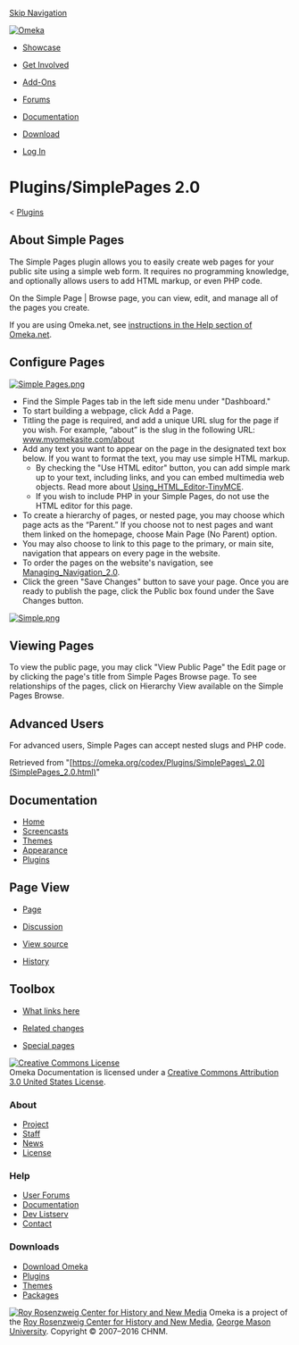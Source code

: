 <div id="wrap">

[Skip Navigation](SimplePages_2.0.html#content)
<div id="header">

<div class="padding">

<span
id="logo">[![Omeka](../../ui/i/logo-horizontal-288px.gif)](../../index.html)</span>
<div id="search-form">

</div>

-   <div id="nav-showcase">

    </div>

    [Showcase](../../showcase/index.html)
-   <div id="nav-involved">

    </div>

    [Get Involved](../../get-involved/index.html)
-   <div id="nav-addons">

    </div>

    [Add-Ons](../../add-ons/index.html)
-   <div id="nav-forums">

    </div>

    [Forums](../../forums/index.html)
-   <div id="nav-documentation">

    </div>

    [Documentation](../index.html)
-   <div id="nav-download">

    </div>

    [Download](../../download/index.html)

</div>

</div>

<div id="content">

<div class="padding">

<div id="user-meta">

-   <div id="pt-login">

    </div>

    [Log
    In](https://omeka.org/c/index.php?title=Special:UserLogin&returnto=Plugins/SimplePages%202.0)

</div>

Plugins/SimplePages 2.0
=======================

<div id="contentSub">

<span class="subpages">&lt;
[Plugins](../Plugins.1.html "Plugins")</span>

</div>

<div id="primary">

<span id="About_Simple_Pages" class="mw-headline"> About Simple Pages </span>
-----------------------------------------------------------------------------

The Simple Pages plugin allows you to easily create web pages for your
public site using a simple web form. It requires no programming
knowledge, and optionally allows users to add HTML markup, or even PHP
code.

On the Simple Page | Browse page, you can view, edit, and manage all of
the pages you create.

If you are using Omeka.net, see [instructions in the Help section of
Omeka.net](http://info.omeka.net/build-a-website/manage-themes-and-plugins/simple-pages/).

<span id="Configure_Pages" class="mw-headline"> Configure Pages </span>
-----------------------------------------------------------------------

[![Simple
Pages.png](https://omeka.org/c/images/a/ac/Simple_Pages.png)](https://omeka.org/codex/File:Simple_Pages.png)

-   Find the Simple Pages tab in the left side menu under "Dashboard."
-   To start building a webpage, click Add a Page.
-   Titling the page is required, and add a unique URL slug for the page
    if you wish. For example, “about” is the slug in the following URL:
    www.myomekasite.com/about
-   Add any text you want to appear on the page in the designated text
    box below. If you want to format the text, you may use simple
    HTML markup.
    -   By checking the "Use HTML editor" button, you can add simple
        mark up to your text, including links, and you can embed
        multimedia web objects. Read more about
        [Using\_HTML\_Editor-TinyMCE](../Using_HTML_Editor-TinyMCE.html "Using HTML Editor-TinyMCE").
    -   If you wish to include PHP in your Simple Pages, do not use the
        HTML editor for this page.
-   To create a hierarchy of pages, or nested page, you may choose which
    page acts as the “Parent.” If you choose not to nest pages and want
    them linked on the homepage, choose Main Page (No Parent) option.
-   You may also choose to link to this page to the primary, or main
    site, navigation that appears on every page in the website.
-   To order the pages on the website's navigation, see
    [Managing\_Navigation\_2.0](../Managing_Navigation_2.0.html "Managing Navigation 2.0").
-   Click the green "Save Changes" button to save your page. Once you
    are ready to publish the page, click the Public box found under the
    Save Changes button.

<div class="floatleft">

[![Simple.png](https://omeka.org/c/images/thumb/2/2e/Simple.png/500px-Simple.png)](https://omeka.org/codex/File:Simple.png)

</div>

<span id="Viewing_Pages" class="mw-headline"> Viewing Pages </span>
-------------------------------------------------------------------

To view the public page, you may click "View Public Page" the Edit page
or by clicking the page's title from Simple Pages Browse page. To see
relationships of the pages, click on Hierarchy View available on the
Simple Pages Browse.

<span id="Advanced_Users" class="mw-headline"> Advanced Users </span>
---------------------------------------------------------------------

For advanced users, Simple Pages can accept nested slugs and PHP code.

<div class="printfooter">

Retrieved from
"[https://omeka.org/codex/Plugins/SimplePages\_2.0](SimplePages_2.0.html)"

</div>

<div id="catlinks" class="catlinks catlinks-allhidden">

</div>

</div>

<div id="secondary">

<div class="portlet">

Documentation
-------------

-   [Home](../index.html)
-   [Screencasts](../Screencasts.html)
-   [Themes](../Managing_Themes_2.0.html)
-   [Appearance](../Managing_Appearance_2.0.html)
-   [Plugins](../Plugins2.0.html)

</div>

<div class="portlet">

Page View
---------

-   <div id="nav-page">

    </div>

    [Page](SimplePages_2.0.html)
-   <div id="nav-discussion">

    </div>

    [Discussion](https://omeka.org/c/index.php?title=Talk:Plugins/SimplePages_2.0&action=edit&redlink=1)
-   <div id="nav-view_source">

    </div>

    [View
    source](https://omeka.org/c/index.php?title=Plugins/SimplePages_2.0&action=edit)
-   <div id="nav-history">

    </div>

    [History](https://omeka.org/c/index.php?title=Plugins/SimplePages_2.0&action=history)

</div>

<div id="wiki-toolbox" class="portlet">

Toolbox
-------

-   <div id="t-whatlinkshere">

    </div>

    [What links
    here](https://omeka.org/codex/Special:WhatLinksHere/Plugins/SimplePages_2.0)
-   <div id="t-recentchangeslinked">

    </div>

    [Related
    changes](https://omeka.org/codex/Special:RecentChangesLinked/Plugins/SimplePages_2.0)
-   <div id="t-specialpages">

    </div>

    [Special pages](../Special:SpecialPages.html)

</div>

[![Creative Commons
License](https://i.creativecommons.org/l/by/3.0/us/88x31.png)](http://creativecommons.org/licenses/by/3.0/us/)\
Omeka Documentation is licensed under a [Creative Commons Attribution
3.0 United States
License](http://creativecommons.org/licenses/by/3.0/us/).

</div>

</div>

</div>

<div id="footer">

<div class="padding">

<div id="sitemap">

<div class="section">

### About

-   [Project](../../about/index.html)
-   [Staff](../../about/staff/index.html)
-   [News](../../blog/index.html)
-   [License](http://www.gnu.org/copyleft/gpl.html)

</div>

<div class="section">

### Help

-   [User Forums](../../forums/index.html)
-   [Documentation](../index.html)
-   [Dev Listserv](http://groups.google.com/group/omeka-dev)
-   [Contact](../../contact/index.html)

</div>

<div class="section">

### Downloads

-   [Download Omeka](../../download/index.html)
-   [Plugins](../../addons/plugins.html)
-   [Themes](../../addons/themes.html)
-   [Packages](../../download/packages/index.html)

</div>

</div>

<div id="chnm-meta">

<span id="chnm-logo">[![Roy Rosenzweig Center for History and New
Media](../../ui/i/rrchnm-logo-regular.gif)](http://chnm.gmu.edu)</span>
Omeka is a project of the [Roy Rosenzweig Center for History and New
Media](http://chnm.gmu.edu), [George Mason
University](http://www.gmu.edu). Copyright © 2007–2016 CHNM.

</div>

</div>

</div>

</div>
